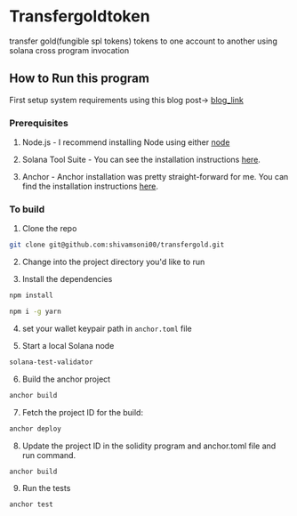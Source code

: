 # Transfergoldtoken
transfer gold(fungible spl tokens) tokens to one account to another using solana cross program invocation

## How to Run this program

First setup system requirements using this blog post-> [blog_link](https://dev.to/shivamsspirit/minting-fungible-tokens-in-solana-using-solidity-solang-programming-languagepart-2-4lbc)

### Prerequisites

1. Node.js - I recommend installing Node using either [node]([https://github.com/nvm-sh/nvm](https://nodejs.org/en))

2. Solana Tool Suite - You can see the installation instructions [here](https://docs.solana.com/cli/install-solana-cli-tools).

3. Anchor - Anchor installation was pretty straight-forward for me. You can find the installation instructions [here](https://www.anchor-lang.com/docs/installation).

### To build

1. Clone the repo

```sh
git clone git@github.com:shivamsoni00/transfergold.git
```

2. Change into the project directory you'd like to run

3. Install the dependencies

```sh
npm install
```

```sh
npm i -g yarn
```

4. set your wallet keypair path in ``anchor.toml`` file

5. Start a local Solana node

```sh
solana-test-validator
```

6. Build the anchor project

```sh
anchor build
```

7. Fetch the project ID for the build:

```sh
anchor deploy
```

8. Update the project ID in the solidity program and anchor.toml file and run command.

```sh
anchor build
```

9. Run the tests

```sh
anchor test
```
